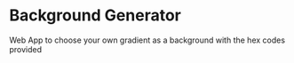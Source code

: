 # Background Generator
Web App to choose your own gradient as a background with the hex codes provided